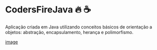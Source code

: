 # CodersFireJava :fire: :coffee:

Aplicação criada em Java utilizando conceitos básicos de orientação a objetos: abstração, encapsulamento, herança e polimorfismo.

[image]({https://img.shields.io/badge/LinkedIn-0077B5?style=for-the-badge&logo=linkedin&logoColor=white})
